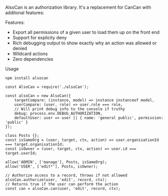 AlsoCan is an authorization library. It's a replacement for CanCan with additonal features:

Features: 
* Export all permissions of a given user to load them up on the front end
* Support for explicity deny
* Rich debugging output to show exactly why an action was allowed or denied
* Wildcard actions
* Zero dependencies

Usage

```
npm install alsocan
```

```
const AlsoCan = require('./alsoCan');

const alsoCan = new AlsoCan({
	targetCompare: (instance, model) => instance instanceof model,
	userCompare: (user, role) => user.role === role,
    // Will print debug info to the console if truthy
	debug: process.env.DEBUG_AUTHORIZATION,
	defaultUser: user => user || { name: 'general public', permission: 'public' }
});

class Posts {};
const isSameOrg = (user, target, ctx, action) => user.organisationId === target.organisationId;
const isOwner = (user, target, ctx, action) => user.id === target.userId;

allow('ADMIN', ['manage'], Posts, isSameOrg);
allow('USER', ['edit*'], Posts, isOwner);

// Authorize access to a record, throws if not allowed
alsoCan.authorize(user, 'edit', record, ctx);
// Returns true if the user can perform the action
const can = alsoCan.can(user, 'edit', record, ctx);
```
